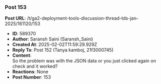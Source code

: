 ### Post 153
**Post URL**: /t/ga2-deployment-tools-discussion-thread-tds-jan-2025/161120/153
- **ID**: 589370
- **Author**: Saransh Saini (Saransh_Saini)
- **Created At**: 2025-02-02T11:59:29.929Z
- **Reply To**: Post 152 (Tanya kamboj, 21f3000745)
- **Content**:  
  So the problem was with the JSON data or you just clicked again on check and it worked?
- **Reactions**: None
- **Post Number**: 153

